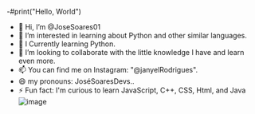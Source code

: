 -#print("Hello, World")
- 👋 Hi, I’m @JoseSoares01
- 👀 I’m interested in learning about Python and other similar languages.
- 🌱 I Currently learning Python.
- 💞️ I’m looking to collaborate with the little knowledge I have and learn even more.
- 📫 You can find me on Instagram: "@janyelRodrigues".
- 😄 my pronouns: JoséSoaresDevs..
- ⚡ Fun fact: I'm curious to learn JavaScript, C++, CSS, Html, and Java
![image](https://github.com/user-attachments/assets/04b466a0-e268-419b-a474-855aea80e387)
<!---
JoseSoares01/JoseSoares01 is a ✨ special ✨ repository because its `README.md` (this file) appears on your GitHub profile.
You can click the Preview link to take a look at your changes.
--->
